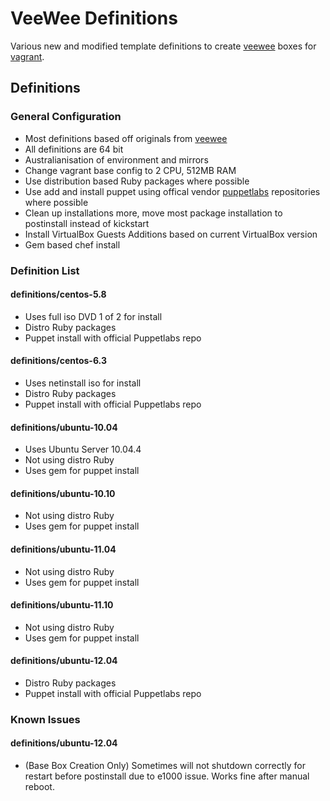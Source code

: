 # VeeWee Definitions

Various new and modified template definitions to create [veewee](https://github.com/jedi4ever/veewee) boxes for [vagrant](https://github.com/mitchellh/vagrant).

## Definitions ##

### General Configuration ###
- Most definitions based off originals from [veewee](https://github.com/jedi4ever/veewee)
- All definitions are 64 bit 
- Australianisation of environment and mirrors
- Change vagrant base config to 2 CPU, 512MB RAM
- Use distribution based Ruby packages where possible
- Use add and install puppet using offical vendor [puppetlabs](http://docs.puppetlabs.com/guides/puppetlabs_package_repositories.html) repositories where possible
- Clean up installations more, move most package installation to postinstall instead of kickstart
- Install VirtualBox Guests Additions based on current VirtualBox version
- Gem based chef install

### Definition List ###

#### definitions/centos-5.8 ####
- Uses full iso DVD 1 of 2 for install
- Distro Ruby packages
- Puppet install with official Puppetlabs repo

#### definitions/centos-6.3 ####
- Uses netinstall iso for install
- Distro Ruby packages
- Puppet install with official Puppetlabs repo

#### definitions/ubuntu-10.04 ####
- Uses Ubuntu Server 10.04.4
- Not using distro Ruby
- Uses gem for puppet install

#### definitions/ubuntu-10.10 ####
- Not using distro Ruby 
- Uses gem for puppet install

#### definitions/ubuntu-11.04 ####
- Not using distro Ruby
- Uses gem for puppet install

#### definitions/ubuntu-11.10 ####
- Not using distro Ruby
- Uses gem for puppet install

#### definitions/ubuntu-12.04 ####
- Distro Ruby packages
- Puppet install with official Puppetlabs repo

### Known Issues ###

#### definitions/ubuntu-12.04 ####
- (Base Box Creation Only) Sometimes will not shutdown correctly for restart before postinstall due to e1000 issue. Works fine after manual reboot.
